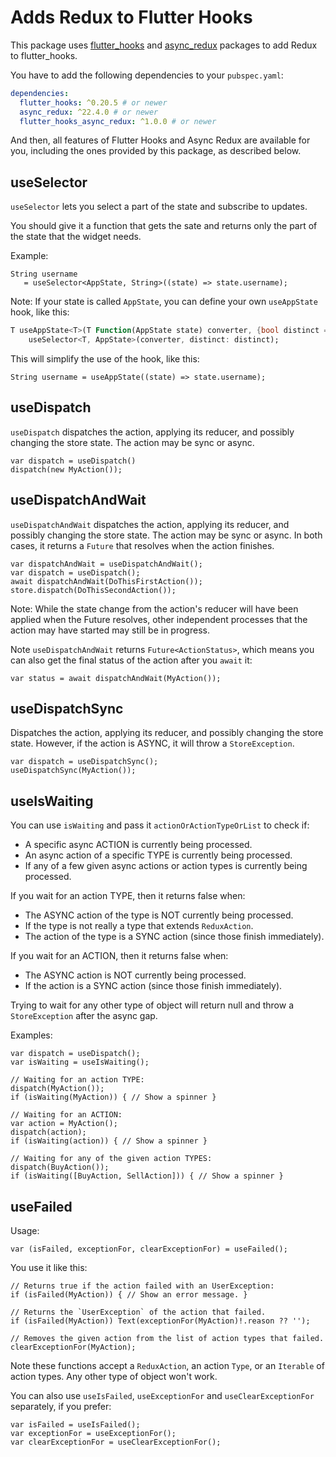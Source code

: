 # Adds Redux to Flutter Hooks

This package uses
[flutter_hooks](https://pub.dev/packages/flutter_hooks)
and [async_redux](https://pub.dev/packages/async_redux) packages
to add Redux to flutter_hooks.

You have to add the following dependencies to your `pubspec.yaml`:

```yaml
dependencies:
  flutter_hooks: ^0.20.5 # or newer
  async_redux: ^22.4.0 # or newer
  flutter_hooks_async_redux: ^1.0.0 # or newer 
```

And then, all features of Flutter Hooks and Async Redux are available for you,
including the ones provided by this package, as described below.

## useSelector

`useSelector` lets you select a part of the state and subscribe to updates.

You should give it a function that gets the sate and returns only the part of the state that the
widget needs.

Example:

```
String username 
   = useSelector<AppState, String>((state) => state.username);
```

Note: If your state is called `AppState`, you can define your own `useAppState` hook,
like this:

```dart
T useAppState<T>(T Function(AppState state) converter, {bool distinct = true}) =>
    useSelector<T, AppState>(converter, distinct: distinct);
```

This will simplify the use of the hook, like this:

```
String username = useAppState((state) => state.username);
```

## useDispatch

`useDispatch` dispatches the action, applying its reducer, and possibly changing the store state.
The action may be sync or async.

```
var dispatch = useDispatch()
dispatch(new MyAction());
```

## useDispatchAndWait

`useDispatchAndWait` dispatches the action, applying its reducer, and possibly changing the store
state. The action may be sync or async. In both cases, it returns a `Future` that resolves when
the action finishes.

```
var dispatchAndWait = useDispatchAndWait();
var dispatch = useDispatch();
await dispatchAndWait(DoThisFirstAction());
store.dispatch(DoThisSecondAction());
```

Note: While the state change from the action's reducer will have been applied when the
Future resolves, other independent processes that the action may have started may still
be in progress.

Note `useDispatchAndWait` returns `Future<ActionStatus>`,
which means you can also get the final status of the action after you `await` it:

```
var status = await dispatchAndWait(MyAction());
```

## useDispatchSync

Dispatches the action, applying its reducer, and possibly changing the store state.
However, if the action is ASYNC, it will throw a `StoreException`.

```
var dispatch = useDispatchSync();
useDispatchSync(MyAction());
```

## useIsWaiting

You can use `isWaiting` and pass it `actionOrActionTypeOrList` to check if:

* A specific async ACTION is currently being processed.
* An async action of a specific TYPE is currently being processed.
* If any of a few given async actions or action types is currently being processed.

If you wait for an action TYPE, then it returns false when:

- The ASYNC action of the type is NOT currently being processed.
- If the type is not really a type that extends `ReduxAction`.
- The action of the type is a SYNC action (since those finish immediately).

If you wait for an ACTION, then it returns false when:

- The ASYNC action is NOT currently being processed.
- If the action is a SYNC action (since those finish immediately).

Trying to wait for any other type of object will return null and throw
a `StoreException` after the async gap.

Examples:

```
var dispatch = useDispatch();
var isWaiting = useIsWaiting();

// Waiting for an action TYPE:
dispatch(MyAction());
if (isWaiting(MyAction)) { // Show a spinner }

// Waiting for an ACTION:
var action = MyAction();
dispatch(action);
if (isWaiting(action)) { // Show a spinner }

// Waiting for any of the given action TYPES:
dispatch(BuyAction());
if (isWaiting([BuyAction, SellAction])) { // Show a spinner }
```

## useFailed

Usage:

```
var (isFailed, exceptionFor, clearExceptionFor) = useFailed();
```

You use it like this:

```
// Returns true if the action failed with an UserException:
if (isFailed(MyAction)) { // Show an error message. }

// Returns the `UserException` of the action that failed.
if (isFailed(MyAction)) Text(exceptionFor(MyAction)!.reason ?? '');

// Removes the given action from the list of action types that failed.
clearExceptionFor(MyAction);
```

Note these functions accept a `ReduxAction`, an action `Type`, or
an `Iterable` of action types. Any other type of object won't work.

You can also use `useIsFailed`, `useExceptionFor` and `useClearExceptionFor`
separately, if you prefer:

```
var isFailed = useIsFailed();
var exceptionFor = useExceptionFor();
var clearExceptionFor = useClearExceptionFor();
```
